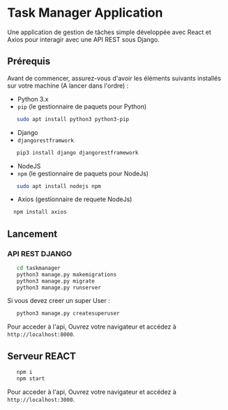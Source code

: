 # Task Manager Application

Une application de gestion de tâches simple développée avec React et Axios pour interagir avec une API REST sous Django.

## Prérequis

Avant de commencer, assurez-vous d'avoir les éléments suivants installés sur votre machine (A lancer dans l'ordre) :

- Python 3.x
- `pip` (le gestionnaire de paquets pour Python)
  
```bash
   sudo apt install python3 python3-pip
```

- Django
- `djangorestframwork`

```bash
   pip3 install django djangorestframework
```

- NodeJS
- `npm` (le gestionnaire de paquets pour NodeJs)

```bash
   sudo apt install nodejs npm
```

- Axios (gestionnaire de requete NodeJs)

```bash
  npm install axios
```

## Lancement

### API REST DJANGO

```bash
   cd taskmanager
   python3 manage.py makemigrations
   python3 manage.py migrate
   python3 manage.py runserver
```

Si vous devez creer un super User :

```bash
   python3 manage.py createsuperuser
```

Pour acceder à l'api, Ouvrez votre navigateur et accédez à `http://localhost:8000`.

## Serveur REACT

```bash
   npm i
   npm start
```

Pour acceder à l'api, Ouvrez votre navigateur et accédez à `http://localhost:3000`.
